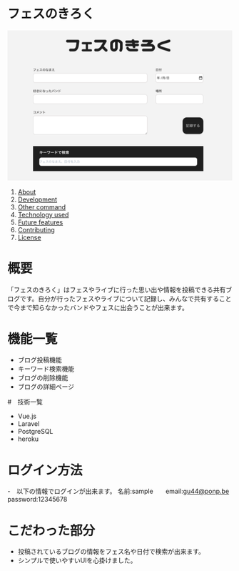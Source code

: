 # フェスのきろく

![image](/public/images/fes_no_kiroku.png )

1. [About](#About)
1. [Development](#Development)
1. [Other command](#Other%20command)
1. [Technology used](#Technology%20used)
1. [Future features](#Future%20features)
1. [Contributing](#Contributing)
1. [License](#License)

# 概要
「フェスのきろく」はフェスやライブに行った思い出や情報を投稿できる共有ブログです。自分が行ったフェスやライブについて記録し、みんなで共有することで今まで知らなかったバンドやフェスに出会うことが出来ます。

# 機能一覧

- ブログ投稿機能
- キーワード検索機能
- ブログの削除機能
- ブログの詳細ページ

#　技術一覧

- Vue.js
- Laravel
- PostgreSQL
- heroku

# ログイン方法
-　以下の情報でログインが出来ます。
名前:sample　　email:gu44@ponp.be　　password:12345678

# こだわった部分
- 投稿されているブログの情報をフェス名や日付で検索が出来ます。
- シンプルで使いやすいUIを心掛けました。
